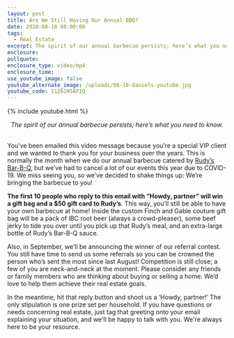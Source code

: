 ```yaml
---
layout: post
title: Are We Still Having Our Annual BBQ?
date: 2020-08-18 00:00:00
tags:
  - Real Estate
excerpt: The spirit of our annual barbecue persists; here’s what you need to know.
enclosure:
pullquote:
enclosure_type: video/mp4
enclosure_time:
use_youtube_image: false
youtube_alternate_image: /uploads/08-18-daniels-youtube.jpg
youtube_code: I1Z61N5AFIQ
---
```


{% include youtube.html %}

<center><em>The spirit of our annual barbecue persists; here&rsquo;s what you need to know.</em></center>

<br>You’ve been emailed this video message because you’re a special VIP client and we wanted to thank you for your business over the years. This is normally the month when we do our annual barbecue catered by <u><a target="_blank" rel="noopener" href="https://rudysbbq.com/location/detail/colorado-springs-co">Rudy&rsquo;s Bar-B-Q</a></u>, but we’ve had to cancel a lot of our events this year due to COVID-19. We miss seeing you, so we’ve decided to shake things up: We’re bringing the barbecue to you\!

**The first 10 people who reply to this email with “Howdy, partner” will win a gift bag and a $50 gift card to Rudy’s**. This way, you’ll still be able to have your own barbecue at home\! Inside the custom Finch and Gable couture gift bag will be a pack of IBC root beer (always a crowd-pleaser), some beef jerky to tide you over until you pick up that Rudy’s meal, and an extra-large bottle of Rudy’s Bar-B-Q sauce.

Also, in September, we’ll be announcing the winner of our referral contest. You still have time to send us some referrals so you can be crowned the person who’s sent the most since last August\! Competition is still close; a few of you are neck-and-neck at the moment. Please consider any friends or family members who are thinking about buying or selling a home. We’d love to help them achieve their real estate goals.

In the meantime, hit that reply button and shoot us a ‘Howdy, partner\!’ The only stipulation is one prize set per household. If you have questions or needs concerning real estate, just tag that greeting onto your email explaining your situation, and we'll be happy to talk with you. We're always here to be your resource.
